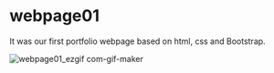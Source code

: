 # webpage01
It was our first portfolio webpage based on html, css and Bootstrap.


![webpage01_ezgif com-gif-maker](https://user-images.githubusercontent.com/85713266/179327714-bdcd10b6-5799-4881-9b18-aa64f72ae576.gif)
